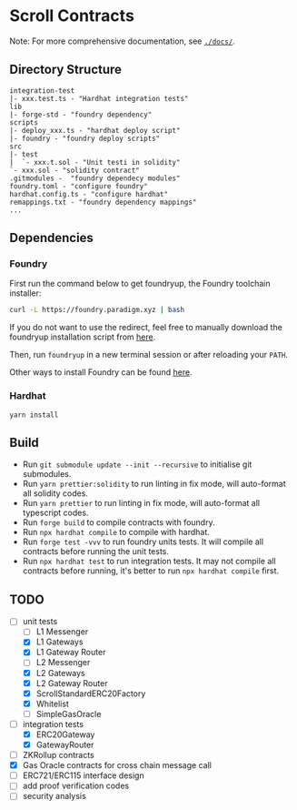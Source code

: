 # Scroll Contracts

Note: For more comprehensive documentation, see [`./docs/`](./docs).


## Directory Structure

```
integration-test
|- xxx.test.ts - "Hardhat integration tests"
lib
|- forge-std - "foundry dependency"
scripts
|- deploy_xxx.ts - "hardhat deploy script"
|- foundry - "foundry deploy scripts"
src
|- test
|  `- xxx.t.sol - "Unit testi in solidity"
`- xxx.sol - "solidity contract"
.gitmodules -  "foundry dependecy modules"
foundry.toml - "configure foundry"
hardhat.config.ts - "configure hardhat"
remappings.txt - "foundry dependency mappings"
...
```


## Dependencies


### Foundry

First run the command below to get foundryup, the Foundry toolchain installer:

```bash
curl -L https://foundry.paradigm.xyz | bash
```

If you do not want to use the redirect, feel free to manually download the foundryup installation script from [here](https://raw.githubusercontent.com/foundry-rs/foundry/master/foundryup/foundryup).

Then, run `foundryup` in a new terminal session or after reloading your `PATH`.

Other ways to install Foundry can be found [here](https://github.com/foundry-rs/foundry#installation).


### Hardhat

```
yarn install
```


## Build

+ Run `git submodule update --init --recursive` to initialise git submodules.
+ Run `yarn prettier:solidity` to run linting in fix mode, will auto-format all solidity codes.
+ Run `yarn prettier` to run linting in fix mode, will auto-format all typescript codes.
+ Run `forge build` to compile contracts with foundry.
+ Run `npx hardhat compile` to compile with hardhat.
+ Run `forge test -vvv` to run foundry units tests. It will compile all contracts before running the unit tests.
+ Run `npx hardhat test` to run integration tests. It may not compile all contracts before running, it's better to run `npx hardhat compile` first.


## TODO

- [ ] unit tests
  - [ ] L1 Messenger
  - [x] L1 Gateways
  - [x] L1 Gateway Router
  - [ ] L2 Messenger
  - [x] L2 Gateways
  - [x] L2 Gateway Router
  - [x] ScrollStandardERC20Factory
  - [x] Whitelist
  - [ ] SimpleGasOracle
- [ ] integration tests
  - [x] ERC20Gateway
  - [x] GatewayRouter
- [ ] ZKRollup contracts
- [x] Gas Oracle contracts for cross chain message call
- [ ] ERC721/ERC115 interface design
- [ ] add proof verification codes
- [ ] security analysis

